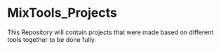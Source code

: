 # MixTools_Projects
This Repository will contain projects that were made based on different tools together to be done fully.
